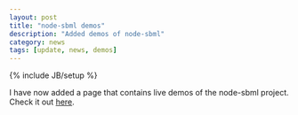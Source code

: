 ```yaml
---
layout: post
title: "node-sbml demos"
description: "Added demos of node-sbml"
category: news  
tags: [update, news, demos]
---
```

{% include JB/setup %}

I have now added a page that contains live demos of the node-sbml project.
Check it out [here](/demos).
